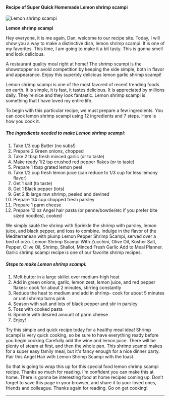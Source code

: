             

#### Recipe of Super Quick Homemade Lemon shrimp scampi

![Lemon shrimp scampi](https://img-global.cpcdn.com/recipes/5511250582700032/751x532cq70/lemon-shrimp-scampi-recipe-main-photo.jpg)

**Lemon shrimp scampi**

Hey everyone, it is me again, Dan, welcome to our recipe site. Today, I will show you a way to make a distinctive dish, lemon shrimp scampi. It is one of my favorites. This time, I am going to make it a bit tasty. This is gonna smell and look delicious.

A restaurant quality meal right at home! The shrimp scampi is the showstopper so avoid competition by keeping the side simple, both in flavor and appearance. Enjoy this superbly delicious lemon garlic shrimp scampi!

Lemon shrimp scampi is one of the most favored of recent trending foods on earth. It is simple, it is fast, it tastes delicious. It is appreciated by millions daily. They’re nice and they look fantastic. Lemon shrimp scampi is something that I have loved my entire life.

To begin with this particular recipe, we must prepare a few ingredients. You can cook lemon shrimp scampi using 12 ingredients and 7 steps. Here is how you cook it.

##### The ingredients needed to make Lemon shrimp scampi:

1.  Take 1/3 cup Butter (no subs!)
2.  Prepare 2 Green onions, chopped
3.  Take 2 tbsp fresh minced garlic (or to taste)
4.  Make ready 1/2 tsp crushed red pepper flakes (or to taste)
5.  Prepare 1 tbsp grated lemon peel
6.  Take 1/2 cup fresh lemon juice (can reduce to 1/3 cup for less lemony flavor)
7.  Get 1 salt (to taste)
8.  Get 1 Black pepper (lots)
9.  Get 2 lb large raw shrimp, peeled and devined
10.  Prepare 1/4 cup chopped fresh parsley
11.  Prepare 1 parm cheese
12.  Prepare 12 oz Angel hair pasta (or penne/bowtie/etc if you prefer bite sized noodles), cooked

We simply sauté the shrimp with Sprinkle the shrimp with parsley, lemon juice, and black pepper, and toss to combine. Indulge in the flavor of the Mediterranean with plump Lemon Pepper Shrimp Scampi, served over a bed of orzo. Lemon Shrimp Scampi With Zucchini, Olive Oil, Kosher Salt, Pepper, Olive Oil, Shrimp, Shallot, Minced Fresh Garlic Add to Meal Planner. Garlic shrimp scampi recipe is one of our favorite shrimp recipes.

##### Steps to make Lemon shrimp scampi:

1.  Melt butter in a large skillet over medium-high heat
2.  Add in green onions, garlic, lemon zest, lemon juice, and red pepper flakes- cook for about 2 minutes, stirring constantly
3.  Reduce the heat to medium and add in shrimp- cook for about 5 minutes or until shrimp turns pink
4.  Season with salt and lots of black pepper and stir in parsley
5.  Toss with cooked pasta
6.  Sprinkle with desired amount of parm cheese
7.  Enjoy!

Try this simple and quick recipe today for a healthy meal idea! Shrimp scampi is very quick cooking, so be sure to have everything ready before you begin cooking Carefully add the wine and lemon juice. There will be plenty of steam at first, and then the whole pan. This shrimp scampi makes for a super easy family meal, but it's fancy enough for a nice dinner party. Pair this Angel Hair with Lemon Shrimp Scampi with the toast.

So that is going to wrap this up for this special food lemon shrimp scampi recipe. Thanks so much for reading. I’m confident you can make this at home. There is gonna be interesting food at home recipes coming up. Don’t forget to save this page in your browser, and share it to your loved ones, friends and colleague. Thanks again for reading. Go on get cooking!

* * *